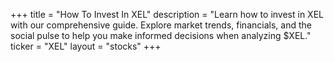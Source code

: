 +++
title = "How To Invest In XEL"
description = "Learn how to invest in XEL with our comprehensive guide. Explore market trends, financials, and the social pulse to help you make informed decisions when analyzing $XEL."
ticker = "XEL"
layout = "stocks"
+++

